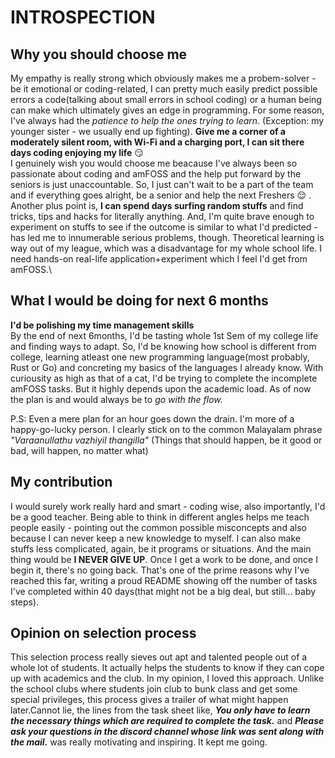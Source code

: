 # INTROSPECTION

## Why you should choose me
My empathy is really strong which obviously makes me a probem-solver - be it emotional or coding-related, I can pretty much easily predict possible errors a code(talking about small errors in school coding) or a human being can make which ultimately gives an edge in programming. For some reason, I've always had the _patience to  help the ones trying to learn_. (Exception: my younger sister - we usually end up fighting). __Give me a corner of a moderately silent room, with Wi-Fi and a charging port, I can sit there days coding enjoying my life__ :smirk: \
I genuinely wish you would choose me beacause I've always been so passionate about coding and amFOSS and the help put forward by the seniors is just unaccountable. So, I just can't wait to be a part of the team and if everything goes alright, be a senior and help the next Freshers :relieved: .
Another plus point is, __I can spend days surfing random stuffs__ and find tricks, tips and hacks for literally anything. 
And, I'm quite brave enough to experiment on stuffs to see if the outcome is similar to what I'd predicted - has led me to innumerable serious problems, though. Theoretical learning is way out of my league, which was a disadvantage for my whole school life. I need hands-on real-life application+experiment which I feel I'd get from amFOSS.\

## What I would be doing for next 6 months
__I'd be polishing my time management skills__\
By the end of next 6months, I'd be tasting whole 1st Sem of my college life and finding ways to adapt. So, I'd be knowing how school is different from college, learning atleast one new programming language(most probably, Rust or Go) and concreting my basics of the languages I already know. With curiousity as high as that of a cat, I'd be trying to complete the incomplete amFOSS tasks. But it highly depends upon the academic load. As of now the plan is and would always be to _go with the flow._

P.S: Even a mere plan for an hour goes down the drain. I'm more of a happy-go-lucky person. I clearly stick on to the common Malayalam phrase _"Varaanullathu vazhiyil thangilla"_ (Things that should happen, be it good or bad, will happen, no matter what)

## My contribution
I would surely work really hard and smart - coding wise, also importantly, I'd be a good teacher. Being able to think in different angles helps me teach people easily - pointing out the common possible misconcepts and also because I can never keep a new knowledge to myself. I can also make stuffs less complicated, again, be it programs or situations. And the main thing would be __I NEVER GIVE UP__. Once I get a work to be done, and once I begin it, there's no going back. That's one of the prime reasons why I've reached this far, writing a proud README showing off the number of tasks I've completed within 40 days(that might not be a big deal, but still... baby steps).

## Opinion on selection process

This selection process really sieves out apt and talented people out of a whole lot of students. It actually helps the students to know if they can cope up with academics and the club. In my opinion, I loved this approach. Unlike the school clubs where students join club to bunk class and get some special privileges, this process gives a trailer of what might happen later.Cannot lie, the lines from the task sheet like, ___You only have to learn the necessary things which are required to complete the task.___ and ___Please ask your questions in the discord channel whose link was sent along with the mail.___ was really motivating and inspiring. It kept me going.
